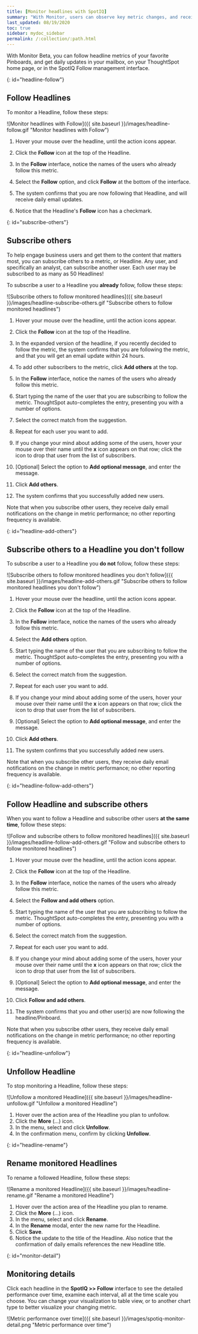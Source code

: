 ```yaml
---
title: [Monitor headlines with SpotIQ]
summary: "With Monitor, users can observe key metric changes, and receive updates over email."
last_updated: 08/19/2020
toc: true
sidebar: mydoc_sidebar
permalink: /:collection/:path.html
---
```

With Monitor <span class="label label-beta">Beta</span>, you can follow headline metrics of your favorite Pinboards, and get daily updates in your mailbox, on your ThoughtSpot home page, or in the SpotIQ Follow management interface.

{: id="headline-follow"}
## Follow Headlines

To monitor a Headline, follow these steps:

![Monitor headlines with Follow]({{ site.baseurl }}/images/headline-follow.gif "Monitor headlines with Follow")

1. Hover your mouse over the headline, until the action icons appear.

2. Click the **Follow** icon at the top of the Headline.

3. In the **Follow** interface, notice the names of the users who already follow this metric.

4. Select the **Follow** option, and click **Follow** at the bottom of the interface.

5. The system confirms that you are now following that Headline, and will receive daily email updates.

6. Notice that the Headline's **Follow** icon has a checkmark.

{: id="subscribe-others"}
## Subscribe others

To help engage business users and get them to the content that matters most, you can subscribe others to a metric, or Headline. Any user, and specifically an analyst, can subscribe another user. Each user may be subscribed to as many as 50 Headlines!

To subscribe a user to a Headline you **already** follow, follow these steps:

![Subscribe others to follow monitored headlines]({{ site.baseurl }}/images/headline-subscribe-others.gif "Subscribe others to follow monitored headlines")

1. Hover your mouse over the headline, until the action icons appear.

2. Click the **Follow** icon at the top of the Headline.

3. In the expanded version of the headline, if you recently decided to follow the metric, the system confirms that you are following the metric, and that you will get an email update within 24 hours.

4. To add other subscribers to the metric, click **Add others** at the top.

5. In the **Follow** interface, notice the names of the users who already follow this metric.

4. Start typing the name of the user that you are subscribing to follow the metric. ThoughtSpot auto-completes the entry, presenting you with a number of options.

5. Select the correct match from the suggestion.

6. Repeat for each user you want to add.

7. If you change your mind about adding some of the users, hover your mouse over their name until the **x** icon appears on that row; click the icon to drop that user from the list of subscribers.

8. [Optional] Select the option to **Add optional message**, and enter the message.

9. Click **Add others**.

10. The system confirms that you successfully added new users.

Note that when you subscribe other users, they receive daily email notifications on the change in metric performance; no other reporting frequency is available.

{: id="headline-add-others"}
## Subscribe others to a Headline you don't follow

To subscribe a user to a Headline you **do not** follow, follow these steps:

![Subscribe others to follow monitored headlines you don't follow]({{ site.baseurl }}/images/headline-add-others.gif "Subscribe others to follow monitored headlines you don't follow")

1. Hover your mouse over the headline, until the action icons appear.

2. Click the **Follow** icon at the top of the Headline.

3. In the **Follow** interface, notice the names of the users who already follow this metric.

4. Select the **Add others** option.

5. Start typing the name of the user that you are subscribing to follow the metric. ThoughtSpot auto-completes the entry, presenting you with a number of options.

6. Select the correct match from the suggestion.

7. Repeat for each user you want to add.

8. If you change your mind about adding some of the users, hover your mouse over their name until the **x** icon appears on that row; click the icon to drop that user from the list of subscribers.

9. [Optional] Select the option to **Add optional message**, and enter the message.

10. Click **Add others**.

11. The system confirms that you successfully added new users.

Note that when you subscribe other users, they receive daily email notifications on the change in metric performance; no other reporting frequency is available.

{: id="headline-follow-add-others"}
## Follow Headline and subscribe others

When you want to follow a Headline and subscribe other users **at the same time**, follow these steps:

![Follow and subscribe others to follow monitored headlines]({{ site.baseurl }}/images/headline-follow-add-others.gif "Follow and subscribe others to follow monitored headlines")

1. Hover your mouse over the headline, until the action icons appear.

2. Click the **Follow** icon at the top of the Headline.

3. In the **Follow** interface, notice the names of the users who already follow this metric.

4. Select the **Follow and add others** option.

5. Start typing the name of the user that you are subscribing to follow the metric. ThoughtSpot auto-completes the entry, presenting you with a number of options.

6. Select the correct match from the suggestion.

7. Repeat for each user you want to add.

8. If you change your mind about adding some of the users, hover your mouse over their name until the **x** icon appears on that row; click the icon to drop that user from the list of subscribers.

9. [Optional] Select the option to **Add optional message**, and enter the message.

10. Click **Follow and add others**.

11. The system confirms that you and other user(s) are now following the headline/Pinboard.

Note that when you subscribe other users, they receive daily email notifications on the change in metric performance; no other reporting frequency is available.

{: id="headline-unfollow"}
## Unfollow Headline

To stop monitoring a Headline, follow these steps:

![Unfollow a monitored Headline]({{ site.baseurl }}/images/headline-unfollow.gif "Unfollow a monitored Headline")

1. Hover over the action area of the Headline you plan to unfollow.
2. Click the **More** (...) icon.
3. In the menu, select and click **Unfollow**.
3. In the confirmation menu, confirm by clicking **Unfollow**.

{: id="headline-rename"}
## Rename monitored Headlines

To rename a followed Headline, follow these steps:

![Rename a monitored Headline]({{ site.baseurl }}/images/headline-rename.gif "Rename a monitored Headline")

1. Hover over the action area of the Headline you plan to rename.
2. Click the **More** (...) icon.
3. In the menu, select and click **Rename**.
4. In the **Rename** modal, enter the new name for the Headline.
5. Click **Save**.
6. Notice the update to the title of the Headline. Also notice that the confirmation of daily emails references the new Headline title.

<!--  ![SpotIQ Follow management interface]({{ site.baseurl }}/images/spotiq-monitor.png "SpotIQ Follow management interface")-->

{: id="monitor-detail"}
## Monitoring details

Click each headline in the **SpotIQ >> Follow** interface to see the detailed performance over time, examine each interval, all at the time scale you choose. You can change your visualization to table view, or to another chart type to better visualize your changing metric.

  ![Metric performance over time]({{ site.baseurl }}/images/spotiq-monitor-detail.png "Metric performance over time")
